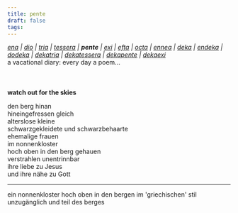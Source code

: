 ```yaml
---
title: pente
draft: false
tags:
---
```

*[ena](/literatur/rov/ena) &#124; [dio](/literatur/rov/dio) &#124; [tria](/literatur/rov/tria) &#124; [tessera](/literatur/rov/tessera) &#124; **pente** &#124; [exi](/literatur/rov/exi) &#124; [efta](/literatur/rov/efta) &#124; [octa](/literatur/rov/octa) &#124; [ennea](/literatur/rov/ennea) &#124; [deka](/literatur/rov/deka) &#124; [endeka](/literatur/rov/endeka) &#124; [dodeka](/literatur/rov/dodeka) &#124; [dekatria](/literatur/rov/dekatria) &#124; [dekatessera](/literatur/rov/dekatessera) &#124; [dekapente](/literatur/rov/dekapente) &#124; [dekaexi](/literatur/rov/dekaexi)*  
	a vacational diary: every day a poem...  
&nbsp;  
&nbsp;  
&nbsp;    
**watch out for the skies**  
  
den berg hinan  
hineingefressen gleich  
alterslose kleine  
schwarzgekleidete und schwarzbehaarte  
ehemalige frauen  
im nonnenkloster  
hoch oben in den berg gehauen  
verstrahlen unentrinnbar  
ihre liebe zu Jesus  
und ihre nähe zu Gott  
  
  
--------------  
ein nonnenkloster hoch oben in den bergen im 'griechischen' stil unzugänglich und teil des berges